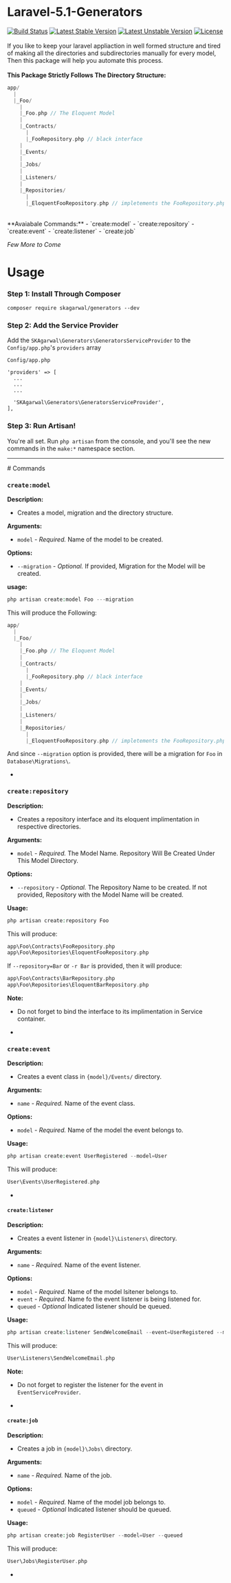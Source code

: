 # Laravel-5.1-Generators
[![Build Status](https://travis-ci.org/SachinAgarwal1337/Laravel-5.1-Generators.svg?branch=master)](https://travis-ci.org/SachinAgarwal1337/Laravel-5.1-Generators) [![Latest Stable Version](https://poser.pugx.org/skagarwal/generators/v/stable)](https://packagist.org/packages/skagarwal/generators) [![Latest Unstable Version](https://poser.pugx.org/skagarwal/generators/v/unstable)](https://packagist.org/packages/skagarwal/generators) [![License](https://poser.pugx.org/skagarwal/generators/license)](https://packagist.org/packages/skagarwal/generators)
<br><br>If you like to keep your laravel appliaction in well formed structure and tired of making all the directories and subdirectories manually for every model, Then this package will help you automate this process.
<br><br>
**This Package Strictly Follows The Directory Structure:** 
```php
app/
  |
  |_Foo/
    |
    |_Foo.php // The Eloquent Model
    |
    |_Contracts/
      |
      |_FooRepository.php // black interface
    |
    |_Events/
    |
    |_Jobs/
    |
    |_Listeners/
    |
    |_Repositories/
      |
      |_EloquentFooRepository.php // impletements the FooRepository.php interface out of the box.
```
<br>
**Avaiabale Commands:**
- `create:model`
- `create:repository`
- `create:event`
- `create:listener`
- `create:job`

*Few More to Come*
<br>
# Usage

### Step 1: Install Through Composer
```
composer require skagarwal/generators --dev
```

### Step 2: Add the Service Provider
  Add the `SKAgarwal\Generators\GeneratorsServiceProvider` to the `Config/app.php`'s `providers` array
```
Config/app.php

'providers' => [
  ...
  ...
  ...
  
  'SKAgarwal\Generators\GeneratorsServiceProvider',
],
```

### Step 3: Run Artisan!
You're all set. Run `php artisan` from the console, and you'll see the new commands in the `make:*` namespace section.

<hr>
# Commands

### `create:model`
**Description:**
- Creates a model, migration and the directory structure.

**Arguments:**
- `model` - _Required._ Name of the model to be created.

**Options:**
- `--migration` - _Optional._ If provided, Migration for the Model will be created.

**usage:**
```php
php artisan create:model Foo ---migration
```

This will produce the Following:
```php
app/
  |
  |_Foo/
    |
    |_Foo.php // The Eloquent Model
    |
    |_Contracts/
      |
      |_FooRepository.php // black interface
    |
    |_Events/
    |
    |_Jobs/
    |
    |_Listeners/
    |
    |_Repositories/
      |
      |_EloquentFooRepository.php // impletements the FooRepository.php interface out of the box.
```
And since `--migration` option is provided, there will be a migration for `Foo` in `Database\Migrations\`.

-
### `create:repository`
**Description:**
- Creates a repository interface and its eloquent implimentation in respective directories.

**Arguments:** 
- `model` - _Required._ The Model Name. Repository Will Be Created Under This Model Directory.

**Options:**
- `--repository` - _Optional._ The Repository Name to be created. If not provided, Repository with the Model Name will be created.

**Usage:**
```php
php artisan create:repository Foo
```
This will produce:
```php
app\Foo\Contracts\FooRepository.php
app\Foo\Repositories\EloquentFooRepository.php
```
If `--repository=Bar` or `-r Bar` is provided, then it will produce:
```php
app\Foo\Contracts\BarRepository.php
app\Foo\Repositories\EloquentBarRepository.php
```

**Note:**
- Do not forget to bind the interface to its implimentation in Service container.

-
### `create:event`
**Description:**
- Creates a event class in `{model}/Events/` directory.

**Arguments:**
- `name` - _Required._ Name of the event class.

**Options:**
- `model` - _Required._ Name of the model the event belongs to.

**Usage:**
```php
php artisan create:event UserRegistered --model=User
```
This will produce:
```php
User\Events\UserRegistered.php
```

-
#### `create:listener`
**Description:**
- Creates a event listener in `{model}\Listeners\` directory.

**Arguments:**
- `name` - _Required._ Name of the event listener.

**Options:**
- `model` - _Required._ Name of the model lsitener belongs to.
- `event` - _Required._ Name fo the event listener is being listened for.
- `queued` - _Optional_ Indicated listener should be queued.

**Usage:**
```php
php artisan create:listener SendWelcomeEmail --event=UserRegistered --model=User
```

This will produce:
```php
User\Listeners\SendWelcomeEmail.php
```

**Note:**
- Do not forget to register the listener for the event in `EventServiceProvider`.

-
#### `create:job`
**Description:**
- Creates a job in `{model}\Jobs\` directory.

**Arguments:**
- `name` - _Required._ Name of the job.

**Options:**
- `model` - _Required._ Name of the model job belongs to.
- `queued` - _Optional_ Indicated listener should be queued.

**Usage:**
```php
php artisan create:job RegisterUser --model=User --queued
```

This will produce:
```php
User\Jobs\RegisterUser.php
```

-
